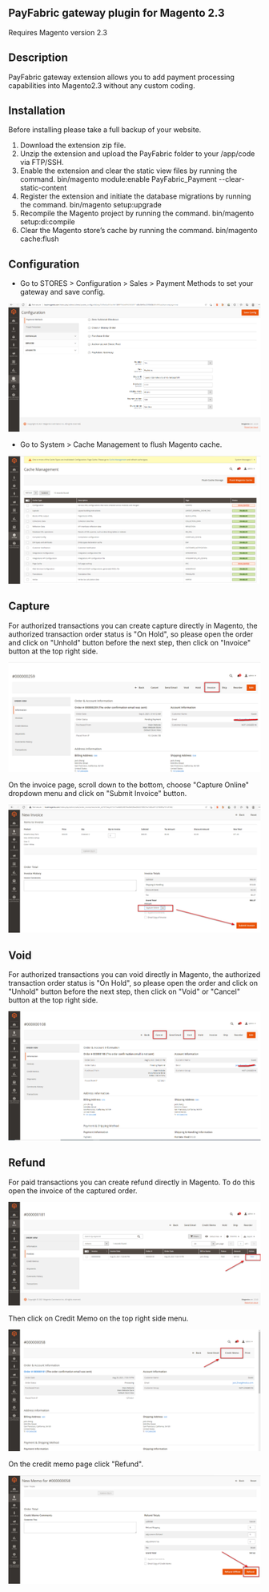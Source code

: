 ## PayFabric gateway plugin for Magento 2.3
Requires Magento version 2.3

## Description 
PayFabric gateway extension allows you to add payment processing capabilities into Magento2.3 without any custom coding.

## Installation 
Before installing please take a full backup of your website.
1. Download the extension zip file.
2. Unzip the extension and upload the PayFabric folder to your <Magento root directory>/app/code via FTP/SSH.
3. Enable the extension and clear the static view files by running the command.
    bin/magento module:enable PayFabric_Payment --clear-static-content
4. Register the extension and initiate the database migrations by running the command.
    bin/magento setup:upgrade
5. Recompile the Magento project by running the command.
    bin/magento setup:di:compile
6. Clear the Magento store’s cache by running the command.
    bin/magento cache:flush

## Configuration
* Go to STORES > Configuration > Sales > Payment Methods to set your gateway and save config.

![image](ScreenShots/setting_admin.png)

* Go to System > Cache Management to flush Magento cache.

![image](ScreenShots/cache_admin.png)

## Capture
For authorized transactions you can create capture directly in Magento, the authorized transaction order status is "On Hold", so please open the order and click on "Unhold" button before the next step, then click on "Invoice" button at the top right side.

![image](ScreenShots/invoice_create_admin.png)

On the invoice page, scroll down to the bottom, choose "Capture Online" dropdown menu and click on "Submit Invoice" button.

![image](ScreenShots/capture_admin.png)

## Void
For authorized transactions you can void directly in Magento, the authorized transaction order status is "On Hold", so please open the order and click on "Unhold" button before the next step, then click on "Void" or "Cancel" button at the top right side.

![image](ScreenShots/void_admin.png)

## Refund
For paid transactions you can create refund directly in Magento. To do this open the invoice of the captured order.

![image](ScreenShots/invoice_admin.png)

Then click on Credit Memo on the top right side menu.

![image](ScreenShots/creditmemo_admin.png)

On the credit memo page click "Refund".

![image](ScreenShots/refund_admin.png)

